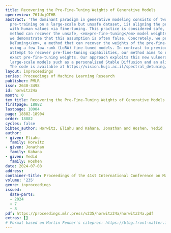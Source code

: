 ```yaml
---
title: Recovering the Pre-Fine-Tuning Weights of Generative Models
openreview: 761UxjOTHB
abstract: 'The dominant paradigm in generative modeling consists of two steps: i)
  pre-training on a large-scale but unsafe dataset, ii) aligning the pre-trained model
  with human values via fine-tuning. This practice is considered safe, as no current
  method can recover the unsafe, <em>pre-fine-tuning</em> model weights. In this paper,
  we demonstrate that this assumption is often false. Concretely, we present <em>Spectral
  DeTuning</em>, a method that can recover the weights of the pre-fine-tuning model
  using a few low-rank (LoRA) fine-tuned models. In contrast to previous attacks that
  attempt to recover pre-fine-tuning capabilities, our method aims to recover the
  exact pre-fine-tuning weights. Our approach exploits this new vulnerability against
  large-scale models such as a personalized Stable Diffusion and an aligned Mistral.
  The code is available at https://vision.huji.ac.il/spectral_detuning/.'
layout: inproceedings
series: Proceedings of Machine Learning Research
publisher: PMLR
issn: 2640-3498
id: horwitz24a
month: 0
tex_title: Recovering the Pre-Fine-Tuning Weights of Generative Models
firstpage: 18882
lastpage: 18904
page: 18882-18904
order: 18882
cycles: false
bibtex_author: Horwitz, Eliahu and Kahana, Jonathan and Hoshen, Yedid
author:
- given: Eliahu
  family: Horwitz
- given: Jonathan
  family: Kahana
- given: Yedid
  family: Hoshen
date: 2024-07-08
address:
container-title: Proceedings of the 41st International Conference on Machine Learning
volume: '235'
genre: inproceedings
issued:
  date-parts:
  - 2024
  - 7
  - 8
pdf: https://proceedings.mlr.press/v235/horwitz24a/horwitz24a.pdf
extras: []
# Format based on Martin Fenner's citeproc: https://blog.front-matter.io/posts/citeproc-yaml-for-bibliographies/
---
```

